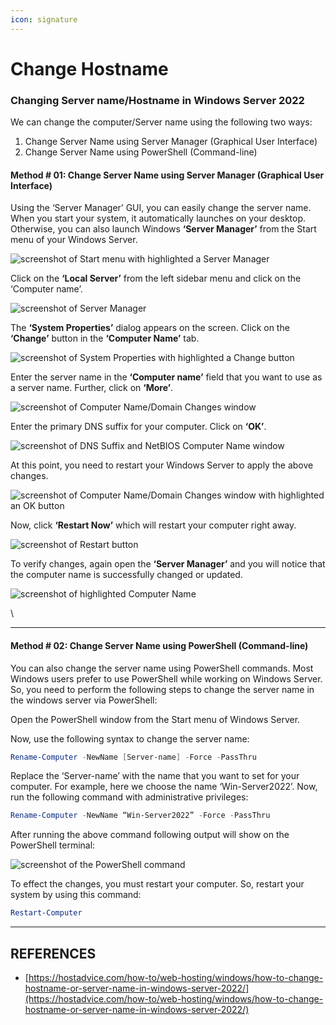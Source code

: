 ```yaml
---
icon: signature
---
```


# Change Hostname

### Changing Server name/Hostname in Windows Server 2022 <a href="#paragraph2" id="paragraph2"></a>

We can change the computer/Server name using the following two ways:

1. Change Server Name using Server Manager (Graphical User Interface)
2. Change Server Name using PowerShell (Command-line)

#### Method # 01: Change Server Name using Server Manager (Graphical User Interface)

Using the ‘Server Manager’ GUI, you can easily change the server name. When you start your system, it automatically launches on your desktop. Otherwise, you can also launch Windows **‘Server Manager’** from the Start menu of your Windows Server.

![screenshot of Start menu with highlighted a Server Manager](https://cdn.hostadvice.com/2022/04/how-to-change-hostname-or-server-name-in-windows-server-2022-1.png)

Click on the **‘Local Server’** from the left sidebar menu and click on the ‘Computer name’.

![screenshot of Server Manager](https://cdn.hostadvice.com/2022/04/how-to-change-hostname-or-server-name-in-windows-server-2022-2.png)

The **‘System Properties’** dialog appears on the screen. Click on the **‘Change’** button in the **‘Computer Name’** tab.

![screenshot of System Properties with highlighted a Change button](https://cdn.hostadvice.com/2022/04/how-to-change-hostname-or-server-name-in-windows-server-2022-3.png)

Enter the server name in the **‘Computer name’** field that you want to use as a server name. Further, click on **‘More’**.

![screenshot of Computer Name/Domain Changes window](https://cdn.hostadvice.com/2022/04/how-to-change-hostname-or-server-name-in-windows-server-2022-4.png)

Enter the primary DNS suffix for your computer. Click on **‘OK’**.

![screenshot of DNS Suffix and NetBIOS Computer Name window](https://cdn.hostadvice.com/2022/04/how-to-change-hostname-or-server-name-in-windows-server-2022-5.png)

At this point, you need to restart your Windows Server to apply the above changes.

![screenshot of Computer Name/Domain Changes window with highlighted an OK button](https://cdn.hostadvice.com/2022/04/how-to-change-hostname-or-server-name-in-windows-server-2022-6.png)

Now, click **‘Restart Now’** which will restart your computer right away.

![screenshot of Restart button](https://cdn.hostadvice.com/2022/04/how-to-change-hostname-or-server-name-in-windows-server-2022-7.png)

To verify changes, again open the **‘Server Manager’** and you will notice that the computer name is successfully changed or updated.

![screenshot of highlighted Computer Name](https://cdn.hostadvice.com/2022/04/how-to-change-hostname-or-server-name-in-windows-server-2022-8.png)

\


***

#### Method # 02: Change Server Name using PowerShell (Command-line)

You can also change the server name using PowerShell commands. Most Windows users prefer to use PowerShell while working on Windows Server. So, you need to perform the following steps to change the server name in the windows server via PowerShell:

Open the PowerShell window from the Start menu of Windows Server.

Now, use the following syntax to change the server name:

```powershell
Rename-Computer -NewName [Server-name] -Force -PassThru
```

Replace the ‘Server-name’ with the name that you want to set for your computer. For example, here we choose the name ‘Win-Server2022’. Now, run the following command with administrative privileges:

```powershell
Rename-Computer -NewName “Win-Server2022” -Force -PassThru
```

After running the above command following output will show on the PowerShell terminal:

![screenshot of the PowerShell command](https://cdn.hostadvice.com/2022/04/how-to-change-hostname-or-server-name-in-windows-server-2022-9.png)

To effect the changes, you must restart your computer. So, restart your system by using this command:

```powershell
Restart-Computer
```



***

## REFERENCES

* [https://hostadvice.com/how-to/web-hosting/windows/how-to-change-hostname-or-server-name-in-windows-server-2022/](https://hostadvice.com/how-to/web-hosting/windows/how-to-change-hostname-or-server-name-in-windows-server-2022/)

